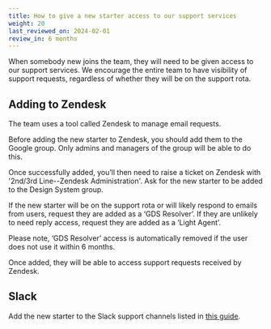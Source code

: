```yaml
---
title: How to give a new starter access to our support services
weight: 20
last_reviewed_on: 2024-02-01
review_in: 6 months
---
```


When somebody new joins the team, they will need to be given access to our support services. We encourage the entire team to have visibility of support requests, regardless of whether they will be on the support rota.

## Adding to Zendesk

The team uses a tool called Zendesk to manage email requests. 

Before adding the new starter to Zendesk, you should add them to the Google group. Only admins and managers of the group will be able to do this.

Once successfully added, you’ll then need to raise a ticket on Zendesk with '2nd/3rd Line--Zendesk Administration'. Ask for the new starter to be added to the Design System group.

If the new starter will be on the support rota or will likely respond to emails from users, request they are added as a ‘GDS Resolver’. If they are unlikely to need reply access, request they are added as a ‘Light Agent’.

Please note, ‘GDS Resolver’ access is automatically removed if the user does not use it within 6 months.

Once added, they will be able to access support requests received by Zendesk.

## Slack
  
Add the new starter to the Slack support channels listed in [this guide](https://govuk-design-system-team-docs.netlify.app/support/support-channels/#slack).
